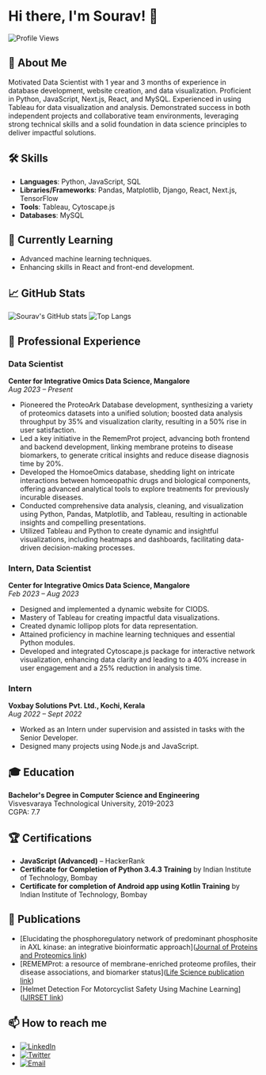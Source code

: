 # Hi there, I'm Sourav! 👋

![Profile Views](https://komarev.com/ghpvc/?username=SouravSreelan&style=flat-square)

## 🚀 About Me
Motivated Data Scientist with 1 year and 3 months of experience in database development, website creation, and data visualization. Proficient in Python, JavaScript, Next.js, React, and MySQL. Experienced in using Tableau for data visualization and analysis. Demonstrated success in both independent projects and collaborative team environments, leveraging strong technical skills and a solid foundation in data science principles to deliver impactful solutions.

## 🛠️ Skills
- **Languages**: Python, JavaScript, SQL
- **Libraries/Frameworks**: Pandas, Matplotlib, Django, React, Next.js, TensorFlow
- **Tools**: Tableau, Cytoscape.js
- **Databases**: MySQL

## 🌱 Currently Learning
- Advanced machine learning techniques.
- Enhancing skills in React and front-end development.

## 📈 GitHub Stats
![Sourav's GitHub stats](https://github-readme-stats.vercel.app/api?username=SouravSreelan&show_icons=true&theme=radical)
![Top Langs](https://github-readme-stats.vercel.app/api/top-langs/?username=SouravSreelan&layout=compact&theme=radical)

## 💼 Professional Experience
### Data Scientist
**Center for Integrative Omics Data Science, Mangalore**  
_Aug 2023 – Present_
- Pioneered the ProteoArk Database development, synthesizing a variety of proteomics datasets into a unified solution; boosted data analysis throughput by 35% and visualization clarity, resulting in a 50% rise in user satisfaction.
- Led a key initiative in the RememProt project, advancing both frontend and backend development, linking membrane proteins to disease biomarkers, to generate critical insights and reduce disease diagnosis time by 20%.
- Developed the HomoeOmics database, shedding light on intricate interactions between homoeopathic drugs and biological components, offering advanced analytical tools to explore treatments for previously incurable diseases.
- Conducted comprehensive data analysis, cleaning, and visualization using Python, Pandas, Matplotlib, and Tableau, resulting in actionable insights and compelling presentations.
- Utilized Tableau and Python to create dynamic and insightful visualizations, including heatmaps and dashboards, facilitating data-driven decision-making processes.

### Intern, Data Scientist
**Center for Integrative Omics Data Science, Mangalore**  
_Feb 2023 – Aug 2023_
- Designed and implemented a dynamic website for CIODS.
- Mastery of Tableau for creating impactful data visualizations.
- Created dynamic lollipop plots for data representation.
- Attained proficiency in machine learning techniques and essential Python modules.
- Developed and integrated Cytoscape.js package for interactive network visualization, enhancing data clarity and leading to a 40% increase in user engagement and a 25% reduction in analysis time.

### Intern
**Voxbay Solutions Pvt. Ltd., Kochi, Kerala**  
_Aug 2022 – Sept 2022_
- Worked as an Intern under supervision and assisted in tasks with the Senior Developer.
- Designed many projects using Node.js and JavaScript.

## 🎓 Education
**Bachelor's Degree in Computer Science and Engineering**  
Visvesvaraya Technological University, 2019-2023  
CGPA: 7.7

## 🏆 Certifications
- **JavaScript (Advanced)** – HackerRank
- **Certificate for Completion of Python 3.4.3 Training** by Indian Institute of Technology, Bombay
- **Certificate for completion of Android app using Kotlin Training** by Indian Institute of Technology, Bombay

## 📜 Publications
- [Elucidating the phosphoregulatory network of predominant phosphosite in AXL kinase: an integrative bioinformatic approach]([Journal of Proteins and Proteomics link](https://link.springer.com/article/10.1007/s42485-024-00147-7))
- [REMEMProt: a resource of membrane-enriched proteome profiles, their disease associations, and biomarker status]([Life Science publication link](https://www.life-science-alliance.org/content/7/7/e202302443))
- [Helmet Detection For Motorcyclist Safety Using Machine Learning]([IJIRSET link](https://www.ijirset.com/upload/2023/april/304_Helmet_NC.pdf))

## 📫 How to reach me
- [![LinkedIn](https://img.shields.io/badge/LinkedIn-0077B5?style=flat&logo=linkedin&logoColor=white)]([https://www.linkedin.com/in/prathik-b-s-a80b3521a](https://www.linkedin.com/in/souravsreelan))
- [![Twitter](https://img.shields.io/badge/Twitter-1DA1F2?style=flat&logo=twitter&logoColor=white)](https://twitter.com/SouravSreelan)
- [![Email](https://img.shields.io/badge/Email-D14836?style=flat&logo=gmail&logoColor=white)](mailto:souravsreelan@gmail.com)



